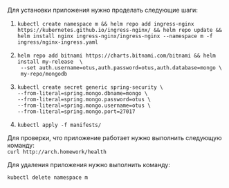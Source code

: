 Для установки приложения нужно проделать следующие шаги: <br/>
1. ```kubectl create namespace m && helm repo add ingress-nginx https://kubernetes.github.io/ingress-nginx/ && helm repo update && helm install nginx ingress-nginx/ingress-nginx --namespace m -f ingress/nginx-ingress.yaml```
2. ```
   helm repo add bitnami https://charts.bitnami.com/bitnami && helm install my-release  \
    --set auth.username=otus,auth.password=otus,auth.database=mongo \
    my-repo/mongodb
   ```
3. ```
   kubectl create secret generic spring-security \
   --from-literal=spring.mongo.dbname=mongo \
   --from-literal=spring.mongo.password=otus \
   --from-literal=spring.mongo.username=otus \ 
   --from-literal=spring.mongo.port=27017
   ```
4. ```kubectl apply -f manifests/ ```

Для проверки, что приложение работает нужно выполнить следующую команду: <br/>
```curl http://arch.homework/health```

Для удаления приложения нужно выполнить команду: <br/>

```kubectl delete namespace m```